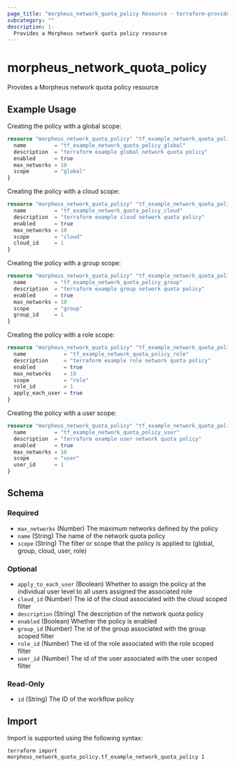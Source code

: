 ```yaml
---
page_title: "morpheus_network_quota_policy Resource - terraform-provider-morpheus"
subcategory: ""
description: |-
  Provides a Morpheus network quota policy resource
---
```


# morpheus_network_quota_policy

Provides a Morpheus network quota policy resource

## Example Usage

Creating the policy with a global scope:

```terraform
resource "morpheus_network_quota_policy" "tf_example_network_quota_policy_global" {
  name         = "tf_example_network_quota_policy_global"
  description  = "terraform example global network quota policy"
  enabled      = true
  max_networks = 10
  scope        = "global"
}
```

Creating the policy with a cloud scope:

```terraform
resource "morpheus_network_quota_policy" "tf_example_network_quota_policy_cloud" {
  name         = "tf_example_network_quota_policy_cloud"
  description  = "terraform example cloud network quota policy"
  enabled      = true
  max_networks = 10
  scope        = "cloud"
  cloud_id     = 1
}
```

Creating the policy with a group scope:

```terraform
resource "morpheus_network_quota_policy" "tf_example_network_quota_policy_group" {
  name         = "tf_example_network_quota_policy_group"
  description  = "terraform example group network quota policy"
  enabled      = true
  max_networks = 10
  scope        = "group"
  group_id     = 1
}
```

Creating the policy with a role scope:

```terraform
resource "morpheus_network_quota_policy" "tf_example_network_quota_policy_role" {
  name            = "tf_example_network_quota_policy_role"
  description     = "terraform example role network quota policy"
  enabled         = true
  max_networks    = 10
  scope           = "role"
  role_id         = 1
  apply_each_user = true
}
```

Creating the policy with a user scope:

```terraform
resource "morpheus_network_quota_policy" "tf_example_network_quota_policy_user" {
  name         = "tf_example_network_quota_policy_user"
  description  = "terraform example user network quota policy"
  enabled      = true
  max_networks = 10
  scope        = "user"
  user_id      = 1
}
```

<!-- schema generated by tfplugindocs -->
## Schema

### Required

- `max_networks` (Number) The maximum networks defined by the policy
- `name` (String) The name of the network quota policy
- `scope` (String) The filter or scope that the policy is applied to (global, group, cloud, user, role)

### Optional

- `apply_to_each_user` (Boolean) Whether to assign the policy at the individual user level to all users assigned the associated role
- `cloud_id` (Number) The id of the cloud associated with the cloud scoped filter
- `description` (String) The description of the network quota policy
- `enabled` (Boolean) Whether the policy is enabled
- `group_id` (Number) The id of the group associated with the group scoped filter
- `role_id` (Number) The id of the role associated with the role scoped filter
- `user_id` (Number) The id of the user associated with the user scoped filter

### Read-Only

- `id` (String) The ID of the workflow policy

## Import

Import is supported using the following syntax:

```shell
terraform import morpheus_network_quota_policy.tf_example_network_quota_policy 1
```

